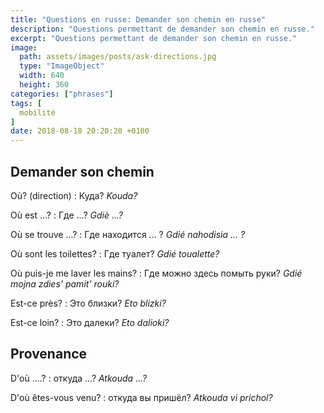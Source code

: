```yaml
---
title: "Questions en russe: Demander son chemin en russe"
description: "Questions permettant de demander son chemin en russe."
excerpt: "Questions permettant de demander son chemin en russe."
image:
  path: assets/images/posts/ask-directions.jpg
  type: "ImageObject"
  width: 640
  height: 360
categories: ["phrases"]
tags: [
  mobilité
]
date: 2018-08-18 20:20:20 +0100
---
```



## Demander son chemin

Où? (direction)
: Куда?
*Kouda?*

Où est …?
: Где …?
*Gdiè …?*

Où se trouve ...?
: Где находится ... ?
*Gdié nahodisia ... ?*

Où sont les toilettes?
: Где туалет?
*Gdié toualette?*

Où puis-je me laver les mains?
: Где можно здесь помыть руки?
*Gdié mojna zdies' pamit' rouki?*

Est-ce près?
: Это близки?
*Eto blizki?*

Est-ce loin?
: Это далеки?
*Eto dalioki?*


## Provenance

D'où ….?
: откуда ...?
*Atkouda ...?*

D'où êtes-vous venu?
: откуда вы пришёл?
*Atkouda vi prichol?*
